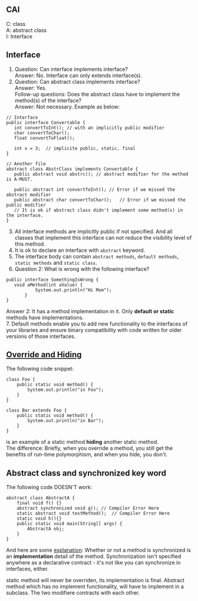 ## CAI
C: class  
A: abstract class  
I: Interface  

## Interface
1. Question: Can interface implements interface?  
Answer: No. Interface can only extends interface(s).   
2. Question: Can abstract class implements interface?  
Answer: Yes.   
Follow-up questions: Does the abstract class have to implement the method(s) of the interface?  
Answer: Not necessary. Example as below:  
 ```
 // Interface 
 public interface Convertable {
 	int convertToInt();	// with an implicitly public modifier 
	char convertToChar();
	float convertToFloat();
	
	int x = 3; 	// implicite public, static, final
 }

// Another file 
abstract class AbstrClass implements Convertable {
	public abstract void abstrc(); // abstract modifier for the method is A-MUST. 
	
	public abstract int convertToInt();	// Error if we missed the abstract modifier 
	public abstract char convertToChar();	// Error if we missed the public modifier 
	// It is ok if abstract class didn't implement some method(s) in the interface. 
}
 ```  
3. All interface methods are implicitly public if not specified. And all classes that implement this interface can not reduce the visibility level of this method.  
4. It is ok to declare an interface with `abstract` keyword. 
5. The interface body can contain `abstract methods`, `default methods`, `static methods` and `static class`.  
6. Question 2: What is wrong with the following interface?  
 ```
public interface SomethingIsWrong {  
	void aMethod(int aValue) {  
        	System.out.println("Hi Mom");  
    	}  
}  
 ```
 Answer 2: It has a method implementation in it. Only **default or static** methods have implementations.  
 7. Default methods enable you to add new functionality to the interfaces of your libraries and ensure binary compatibility with code written for older versions of those interfaces.  


## [Override and Hiding](https://coderanch.com/wiki/659959/Overriding-Hiding) 
The following code snippet:  
```
class Foo {
    public static void method() {
        System.out.println("in Foo");
    }
}
 
class Bar extends Foo {
    public static void method() {
        System.out.println("in Bar");
    }
}
```
is an example of a static method **hiding** another static method.  
The difference: Briefly, when you override a method, you still get the benefits of run-time polymorphism, and when you hide, you don't. 

## Abstract class and synchronized key word
The following code DOESN'T work:  
```
abstract class AbstractA {
	final void f() {}
	abstract synchronized void g(); // Compiler Error Here
    static abstract void testMethod();  // Compiler Error Here 
	static void h(){}
	public static void main(String[] args) {
		AbstractA obj;
	}
}
```
And here are some [explanation](http://stackoverflow.com/questions/12805698/why-cant-an-abstract-method-be-synchronized): 
Whether or not a method is synchronized is an **implementation** detail of the method. Synchronization isn't specified anywhere as a declarative contract - it's not like you can synchronize in interfaces, either.

static method will never be overriden, its implementation is final. Abstract method which has no implement functionality, will have to implement in a subclass. The two modifiere contracts with each other. 




